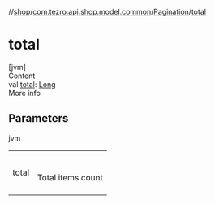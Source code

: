 //[shop](../../../index.md)/[com.tezro.api.shop.model.common](../index.md)/[Pagination](index.md)/[total](total.md)



# total  
[jvm]  
Content  
val [total](total.md): [Long](https://kotlinlang.org/api/latest/jvm/stdlib/kotlin/-long/index.html)  
More info  


## Parameters  
  
jvm  
  
| | |
|---|---|
| <a name="com.tezro.api.shop.model.common/Pagination/total/#/PointingToDeclaration/"></a>total| <a name="com.tezro.api.shop.model.common/Pagination/total/#/PointingToDeclaration/"></a><br><br>Total items count<br><br>|
  
  



